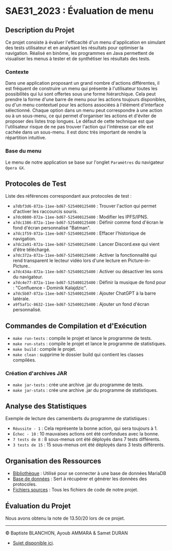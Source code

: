 # SAE31_2023 : Évaluation de menu

## Description du Projet
Ce projet consiste à évaluer l'efficacité d'un menu d'application en simulant des tests utilisateur et en analysant les résultats pour optimiser la navigation. Réalisé en binôme, les programmes en Java permettent de visualiser les menus à tester et de synthétiser les résultats des tests.

### Contexte
Dans une application proposant un grand nombre d'actions différentes, il est fréquent de construire un menu qui présente à l'utilisateur toutes les possibilités qui lui sont offertes sous une forme hiérarchique. Cela peut prendre la forme d'une barre de menu pour les actions toujours disponibles, ou d'un menu contextuel pour les actions associées à l'élément d'interface sélectionné. Chaque option dans un menu peut correspondre à une action ou à un sous-menu, ce qui permet d'organiser les actions et d'éviter de proposer des listes trop longues. Le défaut de cette technique est que l'utilisateur risque de ne pas trouver l'action qui l'intéresse car elle est cachée dans un sous-menu. Il est donc très important de rendre la répartition intuitive.

### Base du menu
Le menu de notre application se base sur l'onglet `Paramètres` du navigateur `Opera GX`.

## Protocoles de Test
Liste des références correspondant aux protocoles de test :
- `a7dbf3d6-872a-11ee-bd67-525400125400` : Trouver l'action qui permet d'activer les raccourcis souris.
- `a7dc0800-872a-11ee-bd67-525400125400` : Modifier les IPFS/IPNS.
- `a7dc1386-872a-11ee-bd67-525400125400` : Définir comme fond d'écran le fond d'écran personnalisé "Batman".
- `a7dc1f59-872a-11ee-bd67-525400125400` : Effacer l'historique de navigation.
- `a7dc2a91-872a-11ee-bd67-525400125400` : Lancer Discord.exe qui vient d'être téléchargé.
- `a7dc372a-872a-11ee-bd67-525400125400` : Activer la fonctionnalité qui rend transparent le lecteur vidéo lors d'une lecture en Picture-in-Picture..
- `a7dc434a-872a-11ee-bd67-525400125400` : Activer ou désactiver les sons du navigateur.
- `a7dc4e77-872a-11ee-bd67-525400125400` : Définir la musique de fond pour : "Confluence - Dominik Kalajdzic".
- `a7dc5b07-872a-11ee-bd67-525400125400` : Ajouter ChatGPT à la barre latérale.
- `a9f5af1c-8632-11ee-bd67-525400125400` : Ajouter un fond d'écran personnalisé.

## Commandes de Compilation et d'Exécution
- `make run-tests` : compile le projet et lance le programme de tests.
- `make run-stats` : compile le projet et lance le programme de statistiques.
- `make build` : compile le projet.
- `make clean` : supprime le dossier build qui contient les classes compilées.

### Création d'archives JAR
- `make jar-tests` : crée une archive .jar du programme de tests.
- `make jar-stats` : crée une archive .jar du programme de statistiques.

## Analyse des Statistiques
Exemple de lecture des camemberts du programme de statistiques :
- `Réussite - 1` : Cela représente la bonne action, qui sera toujours à 1.
- `Échec - 10` : 10 mauvaises actions ont été confondues avec la bonne.
- `7 tests de 8` : 8 sous-menus ont été déployés dans 7 tests différents.
- `3 tests de 15` : 15 sous-menus ont été déployés dans 3 tests différents.

## Organisation des Ressources
- [Bibliothèque](./lib) : Utilisé pour se connecter à une base de données MariaDB
- [Base de données](./sql) : Sert à récupérer et générer les données des protocoles.
- [Fichiers sources](./src/fr/iutfbleau/sae31_2023) : Tous les fichiers de code de notre projet.

## Évaluation du Projet
Nous avons obtenu la note de 13.50/20 lors de ce projet.

---

© Baptiste BLANCHON, Ayoub AMMARA & Samet DURAN  
- [Sujet disponible ici](http://www.iut-fbleau.fr/sitebp/sae3/31_2023/R9O9Y6NMKZMEE0M1.php).
